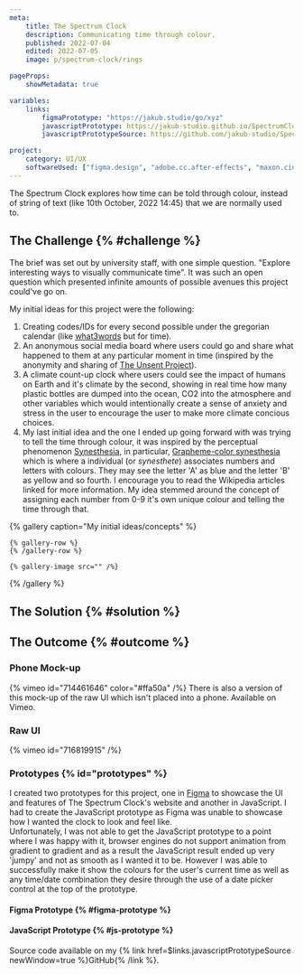 ```yaml
---
meta:
    title: The Spectrum Clock
    description: Communicating time through colour.
    published: 2022-07-04
    edited: 2022-07-05
    image: p/spectrum-clock/rings

pageProps:
    showMetadata: true

variables:
    links:
        figmaPrototype: "https://jakub.studio/go/xyz"
        javascriptPrototype: https://jakub-studio.github.io/SpectrumClock/build/
        javascriptPrototypeSource: https://github.com/jakub-studio/SpectrumClock

project:
    category: UI/UX
    softwareUsed: ["figma.design", "adobe.cc.after-effects", "maxon.cinema4d", "maxon.redshift"]
---
```

The Spectrum Clock explores how time can be told through colour, instead of string of text (like 10th October, 2022 14:45) that we are normally used to.

## The Challenge {% #challenge %}
The brief was set out by university staff, with one simple question. "Explore interesting ways to visually communicate time". It was such an open question which presented infinite amounts of possible avenues this project could've go on.  

My initial ideas for this project were the following:
1. Creating codes/IDs for every second possible under the gregorian calendar (like [what3words](https://what3words.com/) but for time).
2. An anonymous social media board where users could go and share what happened to them at any particular moment in time (inspired by the anonymity and sharing of [The Unsent Project](https://theunsentproject.com/)).
3. A climate count-up clock where users could see the impact of humans on Earth and it's climate by the second, showing in real time how many plastic bottles are dumped into the ocean, CO2 into the atmosphere and other variables which would intentionally create a sense of anxiety and stress in the user to encourage the user to make more climate concious choices.
4. My last initial idea and the one I ended up going forward with was trying to tell the time through colour, it was inspired by the perceptual phenomenon [Synesthesia](https://en.wikipedia.org/wiki/Synesthesia), in particular, [Grapheme-color synesthesia](https://en.wikipedia.org/wiki/Grapheme%E2%80%93color_synesthesia) which is where a individual (or *synesthete*) associates numbers and letters with colours. They may see the letter 'A' as blue and the letter 'B' as yellow and so fourth. I encourage you to read the Wikipedia articles linked for more information. My idea stemmed around the concept of assigning each number from 0-9 it's own unique colour and telling the time through that.



{% gallery caption="My initial ideas/concepts" %}

    {% gallery-row %}
    {% /gallery-row %}

    {% gallery-image src="" /%}
{% /gallery %}

## The Solution {% #solution %}


## The Outcome {% #outcome %}

### Phone Mock-up
{% vimeo id="714461646" color="#ffa50a" /%}
There is also a version of this mock-up of the raw UI which isn't placed into a phone. Available on Vimeo.

### Raw UI
{% vimeo id="716819915" /%}

### Prototypes {% id="prototypes" %}
I created two prototypes for this project, one in [Figma](https://www.figma.com/) to showcase the UI and features of The Spectrum Clock's website and another in JavaScript. I had to create the JavaScript prototype as Figma was unable to showcase how I wanted the clock to look and feel like.  
Unfortunately, I was not able to get the JavaScript prototype to a point where I was happy with it, browser engines do not support animation from gradient to gradient and as a result the JavaScript result ended up very 'jumpy' and not as smooth as I wanted it to be. However I was able to successfully make it show the colours for the user's current time as well as any time/date combination they desire through the use of a date picker control at the top of the prototype.

#### Figma Prototype {% #figma-prototype %}



#### JavaScript Prototype {% #js-prototype %}
Source code available on my {% link href=$links.javascriptPrototypeSource newWindow=true %}GitHub{% /link %}.